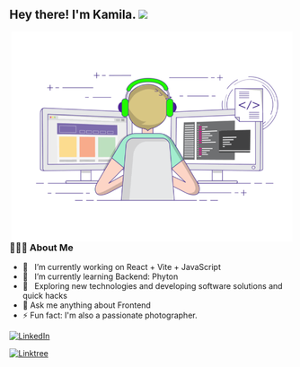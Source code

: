 <h2> Hey there! I'm Kamila. <img src="https://github.com/souvikguria98/souvikguria98/blob/master/Hi.gif" width="25"></h2>
<img align="right" alt="GIF" src="https://raw.githubusercontent.com/devSouvik/devSouvik/master/gif3.gif" width="500"/>

<h3> 👨🏻‍💻 About Me </h3>

- 🔭 &nbsp; I’m currently working on React + Vite + JavaScript
- 🌱 &nbsp; I’m currently learning Backend: Phyton
- 🤔 &nbsp; Exploring new technologies and developing software solutions and quick hacks
- 💬 Ask me anything about Frontend
- ⚡ Fun fact:  I'm also a passionate photographer.

[![LinkedIn](https://img.shields.io/badge/LinkedIn-0A66C2?style=for-the-badge&logo=LinkedIn&logoColor=white&link=https://www.linkedin.com/in/kamila-ojeda/&labelFont=Roboto&labelFontSize=18&logoH=30&logoW=30&color=0A66C2&logoWidth=30&logoHeight=40)](https://www.linkedin.com/in/kamila-ojeda/)

[![Linktree](https://img.shields.io/badge/Linktree-7FC996?style=for-the-badge&logo=Linktree&logoColor=white&link=https://linktr.ee/kamojeda&labelFont=Roboto&labelFontSize=18&logoH=30&logoW=30&color=7FC996&logoWidth=30&logoHeight=40)](https://linktr.ee/kamojeda)




